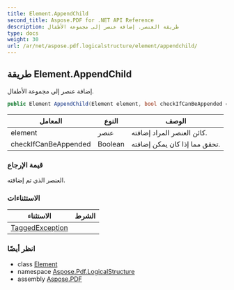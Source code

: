 ```yaml
---
title: Element.AppendChild
second_title: Aspose.PDF for .NET API Reference
description: طريقة العنصر. إضافة عنصر إلى مجموعة الأطفال
type: docs
weight: 30
url: /ar/net/aspose.pdf.logicalstructure/element/appendchild/
---
```

## طريقة Element.AppendChild

إضافة عنصر إلى مجموعة الأطفال.

```csharp
public Element AppendChild(Element element, bool checkIfCanBeAppended = true)
```

| المعامل | النوع | الوصف |
| --- | --- | --- |
| element | عنصر | كائن العنصر المراد إضافته. |
| checkIfCanBeAppended | Boolean | تحقق مما إذا كان يمكن إضافته. |

### قيمة الإرجاع

العنصر الذي تم إضافته.

### الاستثناءات

| الاستثناء | الشرط |
| --- | --- |
| [TaggedException](../../../aspose.pdf.tagged/taggedexception/) |  |

### انظر أيضًا

* class [Element](../)
* namespace [Aspose.Pdf.LogicalStructure](../../../aspose.pdf.logicalstructure/)
* assembly [Aspose.PDF](../../../)